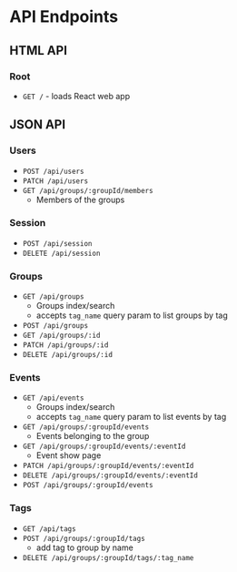 # API Endpoints

## HTML API

### Root

- `GET /` - loads React web app

## JSON API

### Users

- `POST /api/users`
- `PATCH /api/users`
- `GET /api/groups/:groupId/members`
  - Members of the groups

### Session

- `POST /api/session`
- `DELETE /api/session`

### Groups

- `GET /api/groups`
  - Groups index/search
  - accepts `tag_name` query param to list groups by tag
- `POST /api/groups`
- `GET /api/groups/:id`
- `PATCH /api/groups/:id`
- `DELETE /api/groups/:id`

### Events

- `GET /api/events`
  - Groups index/search
  - accepts `tag_name` query param to list events by tag
- `GET /api/groups/:groupId/events`
  - Events belonging to the group
- `GET /api/groups/:groupId/events/:eventId`
  - Event show page
- `PATCH /api/groups/:groupId/events/:eventId`
- `DELETE /api/groups/:groupId/events/:eventId`
- `POST /api/groups/:groupId/events`

### Tags

- `GET /api/tags`
- `POST /api/groups/:groupId/tags`
  -  add tag to group by name
- `DELETE /api/groups/:groupId/tags/:tag_name`
